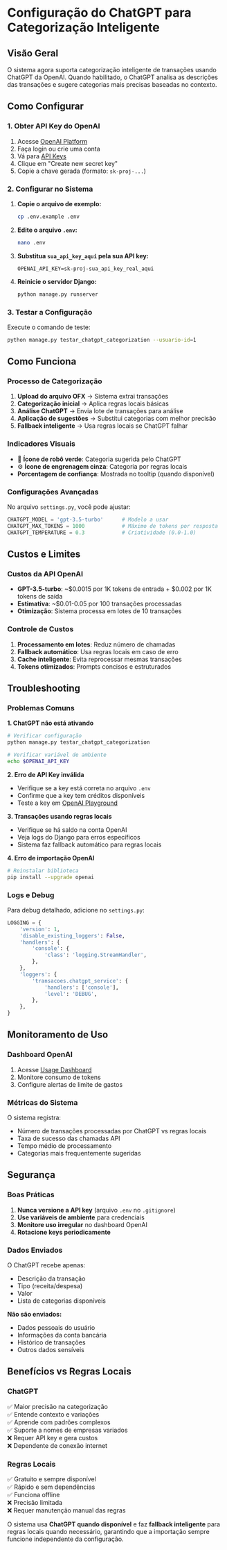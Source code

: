 # Configuração do ChatGPT para Categorização Inteligente

## Visão Geral

O sistema agora suporta categorização inteligente de transações usando ChatGPT da OpenAI. Quando habilitado, o ChatGPT analisa as descrições das transações e sugere categorias mais precisas baseadas no contexto.

## Como Configurar

### 1. Obter API Key do OpenAI

1. Acesse [OpenAI Platform](https://platform.openai.com/)
2. Faça login ou crie uma conta
3. Vá para [API Keys](https://platform.openai.com/api-keys)
4. Clique em "Create new secret key"
5. Copie a chave gerada (formato: `sk-proj-...`)

### 2. Configurar no Sistema

1. **Copie o arquivo de exemplo:**
   ```bash
   cp .env.example .env
   ```

2. **Edite o arquivo `.env`:**
   ```bash
   nano .env
   ```

3. **Substitua `sua_api_key_aqui` pela sua API key:**
   ```env
   OPENAI_API_KEY=sk-proj-sua_api_key_real_aqui
   ```

4. **Reinicie o servidor Django:**
   ```bash
   python manage.py runserver
   ```

### 3. Testar a Configuração

Execute o comando de teste:
```bash
python manage.py testar_chatgpt_categorization --usuario-id=1
```

## Como Funciona

### Processo de Categorização

1. **Upload do arquivo OFX** → Sistema extrai transações
2. **Categorização inicial** → Aplica regras locais básicas
3. **Análise ChatGPT** → Envia lote de transações para análise
4. **Aplicação de sugestões** → Substitui categorias com melhor precisão
5. **Fallback inteligente** → Usa regras locais se ChatGPT falhar

### Indicadores Visuais

- 🤖 **Ícone de robô verde**: Categoria sugerida pelo ChatGPT
- ⚙️ **Ícone de engrenagem cinza**: Categoria por regras locais
- **Porcentagem de confiança**: Mostrada no tooltip (quando disponível)

### Configurações Avançadas

No arquivo `settings.py`, você pode ajustar:

```python
CHATGPT_MODEL = 'gpt-3.5-turbo'      # Modelo a usar
CHATGPT_MAX_TOKENS = 1000            # Máximo de tokens por resposta
CHATGPT_TEMPERATURE = 0.3            # Criatividade (0.0-1.0)
```

## Custos e Limites

### Custos da API OpenAI

- **GPT-3.5-turbo**: ~$0.0015 por 1K tokens de entrada + $0.002 por 1K tokens de saída
- **Estimativa**: ~$0.01-0.05 por 100 transações processadas
- **Otimização**: Sistema processa em lotes de 10 transações

### Controle de Custos

1. **Processamento em lotes**: Reduz número de chamadas
2. **Fallback automático**: Usa regras locais em caso de erro
3. **Cache inteligente**: Evita reprocessar mesmas transações
4. **Tokens otimizados**: Prompts concisos e estruturados

## Troubleshooting

### Problemas Comuns

**1. ChatGPT não está ativando**
```bash
# Verificar configuração
python manage.py testar_chatgpt_categorization

# Verificar variável de ambiente
echo $OPENAI_API_KEY
```

**2. Erro de API Key inválida**
- Verifique se a key está correta no arquivo `.env`
- Confirme que a key tem créditos disponíveis
- Teste a key em [OpenAI Playground](https://platform.openai.com/playground)

**3. Transações usando regras locais**
- Verifique se há saldo na conta OpenAI
- Veja logs do Django para erros específicos
- Sistema faz fallback automático para regras locais

**4. Erro de importação OpenAI**
```bash
# Reinstalar biblioteca
pip install --upgrade openai
```

### Logs e Debug

Para debug detalhado, adicione no `settings.py`:
```python
LOGGING = {
    'version': 1,
    'disable_existing_loggers': False,
    'handlers': {
        'console': {
            'class': 'logging.StreamHandler',
        },
    },
    'loggers': {
        'transacoes.chatgpt_service': {
            'handlers': ['console'],
            'level': 'DEBUG',
        },
    },
}
```

## Monitoramento de Uso

### Dashboard OpenAI

1. Acesse [Usage Dashboard](https://platform.openai.com/usage)
2. Monitore consumo de tokens
3. Configure alertas de limite de gastos

### Métricas do Sistema

O sistema registra:
- Número de transações processadas por ChatGPT vs regras locais
- Taxa de sucesso das chamadas API
- Tempo médio de processamento
- Categorias mais frequentemente sugeridas

## Segurança

### Boas Práticas

1. **Nunca versione a API key** (arquivo `.env` no `.gitignore`)
2. **Use variáveis de ambiente** para credenciais
3. **Monitore uso irregular** no dashboard OpenAI
4. **Rotacione keys periodicamente**

### Dados Enviados

O ChatGPT recebe apenas:
- Descrição da transação
- Tipo (receita/despesa)
- Valor
- Lista de categorias disponíveis

**Não são enviados:**
- Dados pessoais do usuário
- Informações da conta bancária
- Histórico de transações
- Outros dados sensíveis

## Benefícios vs Regras Locais

### ChatGPT
✅ Maior precisão na categorização  
✅ Entende contexto e variações  
✅ Aprende com padrões complexos  
✅ Suporte a nomes de empresas variados  
❌ Requer API key e gera custos  
❌ Dependente de conexão internet  

### Regras Locais
✅ Gratuito e sempre disponível  
✅ Rápido e sem dependências  
✅ Funciona offline  
❌ Precisão limitada  
❌ Requer manutenção manual das regras  

O sistema usa **ChatGPT quando disponível** e faz **fallback inteligente** para regras locais quando necessário, garantindo que a importação sempre funcione independente da configuração.

